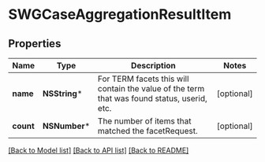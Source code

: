 # SWGCaseAggregationResultItem

## Properties
Name | Type | Description | Notes
------------ | ------------- | ------------- | -------------
**name** | **NSString*** | For TERM facets this will contain the value of the term that was found status, userid, etc. | [optional] 
**count** | **NSNumber*** | The number of items that matched the facetRequest. | [optional] 

[[Back to Model list]](../README.md#documentation-for-models) [[Back to API list]](../README.md#documentation-for-api-endpoints) [[Back to README]](../README.md)


